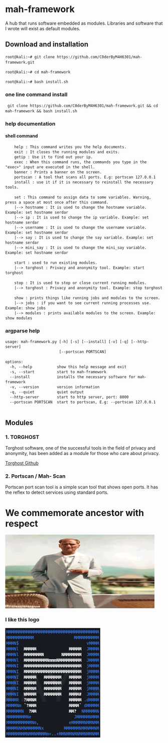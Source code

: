 # mah-framework
A hub that runs software embedded as modules. Libraries and software that I wrote will exist as default modules.

## Download and installation
 
`root@kali:~# git clone https://github.com/C0derByM4H6301/mah-framework.git`

`root@kali:~# cd mah-framework`

`root@kali:~# bash install.sh`
### one line command install 
` git clone https://github.com/C0derByM4H6301/mah-framework.git && cd mah-framework && bash install.sh`
### help documentation
#### shell command
```
    help : This command writes you the help documents.
    exit : It closes the running modules and exits.
    getip : Use it to find out your ip.
    exec : When this command runs, the commands you type in the "exec>" input are executed in the shell.
    banner : Prints a banner on the screen.
    portscan : A tool that scans all ports. E.g: portscan 127.0.0.1 
    install : use it if it is necessary to reinstall the necessary tools.

    set : This command to assign data to some variables. Warning, press a space at most once after this command.
    |--> hostname : It is used to change the hostname variable. Example: set hostname serdar
    |--> ip : It is used to change the ip variable. Example: set hostname serdar
    |--> username : It is used to change the username variable. Example: set hostname serdar
    |--> say : It is used to change the say variable. Example: set hostname serdar
    |--> mini_say : It is used to change the mini_say variable. Example: set hostname serdar

    start : used to run existing modules.
    |--> torghost : Privacy and anonymity tool. Example: start torghost

    stop : It is used to stop or close current running modules.
    |--> torghost : Privacy and anonymity tool. Example: stop torghost

    show : prints things like running jobs and modules to the screen.
    |--> jobs : if you want to see current running processes use. Example: show jobs
    |--> modules : prints available modules to the screen. Example: show modules
```
### argparse help
```
usage: mah-framework.py [-h] [-s] [--install] [-v] [-q] [--http-server]
                        [--portscan PORTSCAN]

options:
  -h, --help           show this help message and exit
  -s, --start          start to mah-framework
  --install            installs the necessary software for mah-framework
  -v, --version        version information
  -q, --quiet          quiet output
  --http-server        start to http server, port: 8000
  --portscan PORTSCAN  start to portscan, E.g: --portscan 127.0.0.1
     

```
## Modules
### 1. TORGHOST
Torghost software, one of the successful tools in the field of privacy and anonymity, has been added as a module for those who care about privacy.

[Torghost Github](https://github.com/SusmithKrishnan/torghost)

### 2. Portscan / Mah- Scan
Portscan port scan tool is a simple scan tool that shows open ports. It has the reflex to detect services using standard ports.

# We commemorate ancestor with respect
![alt text](https://github.com/C0derByM4H6301/mah-framework/blob/main/img/ata.jpg?raw=true)

### I like this logo
![alt text](https://github.com/C0derByM4H6301/mah-framework/blob/main/img/msf_logo.jpg)
